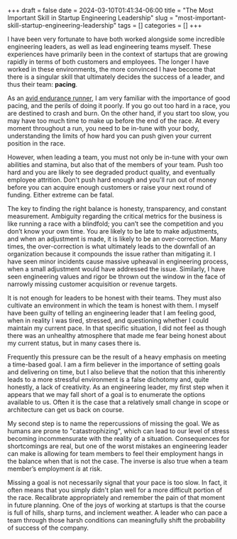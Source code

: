 +++ 
draft = false
date = 2024-03-10T01:41:34-06:00
title = "The Most Important Skill in Startup Engineering Leadership"
slug = "most-important-skill-startup-engineering-leadership" 
tags = []
categories = []
+++

I have been very fortunate to have both worked alongside some incredible
engineering leaders, as well as lead engineering teams myself. These experiences
have primarily been in the context of startups that are growing rapidly in terms
of both customers and employees. The longer I have worked in these environments,
the more convinced I have become that there is a singular skill that ultimately
decides the success of a leader, and thus their team: **pacing**.

As an [avid endurance runner](https://danielmangum.com/posts/3000-miles-2023/),
I am very familiar with the importance of good pacing, and the perils of doing
it poorly. If you go out too hard in a race, you are destined to crash and burn.
On the other hand, if you start too slow, you may have too much time to make up
before the end of the race. At every moment throughout a run, you need to be
in-tune with your body, understanding the limits of how hard you can push given
your current position in the race.

However, when leading a team, you must not only be in-tune with your own
abilities and stamina, but also that of the members of your team. Push too hard
and you are likely to see degraded product quality, and eventually employee
attrition. Don't push hard enough and you'll run out of money before you can
acquire enough customers or raise your next round of funding. Either extreme can
be fatal.

The key to finding the right balance is honesty, transparency, and constant
measurement. Ambiguity regarding the critical metrics for the business is like
running a race with a blindfold; you can’t see the competition and you don’t
know your own time. You are likely to be late to make adjustments, and when an
adjustment is made, it is likely to be an over-correction. Many times, the
over-correction is what ultimately leads to the downfall of an organization
because it compounds the issue rather than mitigating it. I have seen minor
incidents cause massive upheaval in engineering process, when a small adjustment
would have addressed the issue. Similarly, I have seen engineering values and
rigor be thrown out the window in the face of narrowly missing customer
acquisition or revenue targets.

It is not enough for leaders to be honest with their teams. They must also
cultivate an environment in which the team is honest with them. I myself have
been guilty of telling an engineering leader that I am feeling good, when in
reality I was tired, stressed, and questioning whether I could maintain my
current pace. In that specific situation, I did not feel as though there was an
unhealthy atmosphere that made me fear being honest about my current status, but
in many cases there is.

Frequently this pressure can be the result of a heavy emphasis on meeting a
time-based goal. I am a firm believer in the importance of setting goals and
delivering on time, but I also believe that the notion that this inherently
leads to a more stressful environment is a false dichotomy and, quite honestly,
a lack of creativity. As an engineering leader, my first step when it appears
that we may fall short of a goal is to enumerate the options available to us.
Often it is the case that a relatively small change in scope or architecture can
get us back on course.

My second step is to name the repercussions of missing the goal. We as humans
are prone to "catastrophizing", which can lead to our level of stress becoming
incommensurate with the reality of a situation. Consequences for shortcomings
are real, but one of the worst mistakes an engineering leader can make is
allowing for team members to feel their employment hangs in the balance when
that is not the case. The inverse is also true when a team member’s employment
_is_ at risk.

Missing a goal is not necessarily signal that your pace is too slow. In fact, it
often means that you simply didn't plan well for a more difficult portion of the
race. Recalibrate appropriately and remember the pain of that moment in future
planning. One of the joys of working at startups is that the course is full of
hills, sharp turns, and inclement weather. A leader who can pace a team through
those harsh conditions can meaningfully shift the probability of success of the
company.

